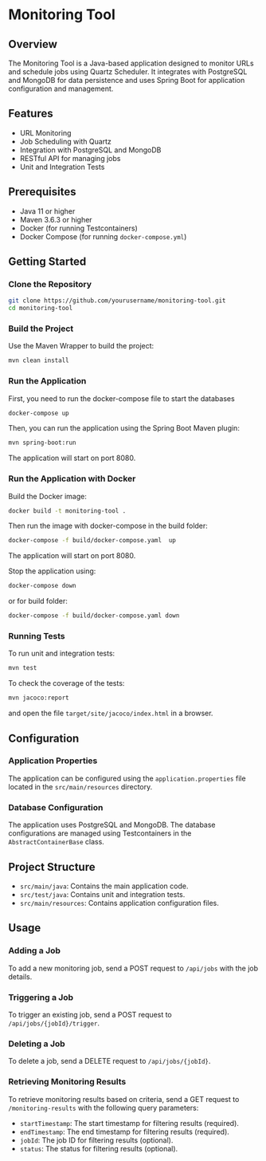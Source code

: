 
# Monitoring Tool

## Overview
The Monitoring Tool is a Java-based application designed to monitor URLs and schedule jobs using Quartz Scheduler. It integrates with PostgreSQL and MongoDB for data persistence and uses Spring Boot for application configuration and management.

## Features
- URL Monitoring
- Job Scheduling with Quartz
- Integration with PostgreSQL and MongoDB
- RESTful API for managing jobs
- Unit and Integration Tests

## Prerequisites
- Java 11 or higher
- Maven 3.6.3 or higher
- Docker (for running Testcontainers)
- Docker Compose (for running `docker-compose.yml`)

## Getting Started

### Clone the Repository
```sh
git clone https://github.com/yourusername/monitoring-tool.git
cd monitoring-tool
```

### Build the Project
Use the Maven Wrapper to build the project:
```sh
mvn clean install
```

### Run the Application
First, you need to run the docker-compose file to start the databases
```sh
docker-compose up
```
Then, you can run the application using the Spring Boot Maven plugin:
```sh
mvn spring-boot:run
```
The application will start on port 8080.

### Run the Application with Docker
Build the Docker image:
```sh
docker build -t monitoring-tool .
```

Then run the image with docker-compose in the build folder:
```sh
docker-compose -f build/docker-compose.yaml  up 
```

The application will start on port 8080.

Stop the application using:
```sh
docker-compose down
```
or for build folder:
```sh
docker-compose -f build/docker-compose.yaml down
```


### Running Tests
To run unit and integration tests:
```sh
mvn test
```

To check the coverage of the tests:
```sh
mvn jacoco:report
```
and open the file `target/site/jacoco/index.html` in a browser.



## Configuration

### Application Properties
The application can be configured using the `application.properties` file located in the `src/main/resources` directory.

### Database Configuration
The application uses PostgreSQL and MongoDB. The database configurations are managed using Testcontainers in the `AbstractContainerBase` class.

## Project Structure
- `src/main/java`: Contains the main application code.
- `src/test/java`: Contains unit and integration tests.
- `src/main/resources`: Contains application configuration files.

## Usage

### Adding a Job
To add a new monitoring job, send a POST request to `/api/jobs` with the job details.

### Triggering a Job
To trigger an existing job, send a POST request to `/api/jobs/{jobId}/trigger`.

### Deleting a Job
To delete a job, send a DELETE request to `/api/jobs/{jobId}`.

### Retrieving Monitoring Results
To retrieve monitoring results based on criteria, send a GET request to `/monitoring-results` with the following query parameters:
- `startTimestamp`: The start timestamp for filtering results (required).
- `endTimestamp`: The end timestamp for filtering results (required).
- `jobId`: The job ID for filtering results (optional).
- `status`: The status for filtering results (optional).